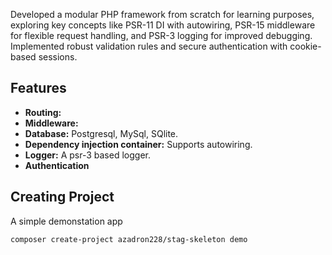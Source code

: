 Developed a modular PHP framework from scratch for learning purposes, exploring key concepts like
PSR-11 DI with autowiring, PSR-15 middleware for flexible request handling, and PSR-3 logging for improved
debugging. Implemented robust validation rules and secure authentication with cookie-based sessions. 

## Features

- **Routing:**
- **Middleware:**
- **Database:** Postgresql, MySql, SQlite.
- **Dependency injection container:** Supports autowiring. 
- **Logger:** A psr-3 based logger.
- **Authentication**

## Creating Project

A simple demonstation app

```sh
composer create-project azadron228/stag-skeleton demo
```
